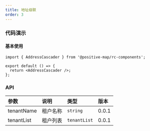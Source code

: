 ```yaml
---
title: 地址级联
order: 3
---
```


### 代码演示

#### 基本使用

```tsx
import { AddressCascader } from '@positive-map/rc-components';

export default () => {
  return <AddressCascader />;
};
```

### API

| 参数       | 说明     | 类型         | 版本  |
| :--------- | :------- | :----------- | :---- |
| tenantName | 租户名称 | `string`     | 0.0.1 |
| tenantList | 租户列表 | `tenantList` | 0.0.1 |
